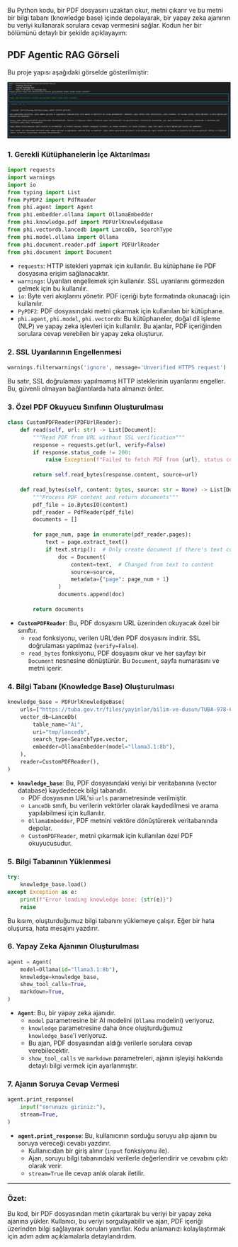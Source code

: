 Bu Python kodu, bir PDF dosyasını uzaktan okur, metni çıkarır ve bu metni bir bilgi tabanı (knowledge base) içinde depolayarak, bir yapay zeka ajanının bu veriyi kullanarak sorulara cevap vermesini sağlar. Kodun her bir bölümünü detaylı bir şekilde açıklayayım:


## PDF Agentic RAG Görseli

Bu proje yapısı aşağıdaki görselde gösterilmiştir:

![PDF Agentic RAG](https://github.com/Therayz1/A-Agents/raw/main/PDF_AGENTIC_RAG.png)

### 1. **Gerekli Kütüphanelerin İçe Aktarılması**
```python
import requests
import warnings
import io
from typing import List
from PyPDF2 import PdfReader
from phi.agent import Agent
from phi.embedder.ollama import OllamaEmbedder
from phi.knowledge.pdf import PDFUrlKnowledgeBase
from phi.vectordb.lancedb import LanceDb, SearchType
from phi.model.ollama import Ollama
from phi.document.reader.pdf import PDFUrlReader
from phi.document import Document
```

- `requests`: HTTP istekleri yapmak için kullanılır. Bu kütüphane ile PDF dosyasına erişim sağlanacaktır.
- `warnings`: Uyarıları engellemek için kullanılır. SSL uyarılarını görmezden gelmek için bu kullanılır.
- `io`: Byte veri akışlarını yönetir. PDF içeriği byte formatında okunacağı için kullanılır.
- `PyPDF2`: PDF dosyasındaki metni çıkarmak için kullanılan bir kütüphane.
- `phi.agent`, `phi.model`, `phi.vectordb`: Bu kütüphaneler, doğal dil işleme (NLP) ve yapay zeka işlevleri için kullanılır. Bu ajanlar, PDF içeriğinden sorulara cevap verebilen bir yapay zeka oluşturur.

### 2. **SSL Uyarılarının Engellenmesi**
```python
warnings.filterwarnings('ignore', message='Unverified HTTPS request')
```
Bu satır, SSL doğrulaması yapılmamış HTTP isteklerinin uyarılarını engeller. Bu, güvenli olmayan bağlantılarda hata almanızı önler.

### 3. **Özel PDF Okuyucu Sınıfının Oluşturulması**
```python
class CustomPDFReader(PDFUrlReader):
    def read(self, url: str) -> List[Document]:
        """Read PDF from URL without SSL verification"""
        response = requests.get(url, verify=False)
        if response.status_code != 200:
            raise Exception(f"Failed to fetch PDF from {url}, status code: {response.status_code}")
        
        return self.read_bytes(response.content, source=url)
    
    def read_bytes(self, content: bytes, source: str = None) -> List[Document]:
        """Process PDF content and return documents"""
        pdf_file = io.BytesIO(content)
        pdf_reader = PdfReader(pdf_file)
        documents = []

        for page_num, page in enumerate(pdf_reader.pages):
            text = page.extract_text()
            if text.strip():  # Only create document if there's text content
                doc = Document(
                    content=text,  # Changed from text to content
                    source=source,
                    metadata={"page": page_num + 1}
                )
                documents.append(doc)

        return documents
```

- **`CustomPDFReader`**: Bu, PDF dosyasını URL üzerinden okuyacak özel bir sınıftır. 
    - `read` fonksiyonu, verilen URL'den PDF dosyasını indirir. SSL doğrulaması yapılmaz (`verify=False`).
    - `read_bytes` fonksiyonu, PDF dosyasını okur ve her sayfayı bir `Document` nesnesine dönüştürür. Bu `Document`, sayfa numarasını ve metni içerir.

### 4. **Bilgi Tabanı (Knowledge Base) Oluşturulması**
```python
knowledge_base = PDFUrlKnowledgeBase(
    urls=["https://tuba.gov.tr/files/yayinlar/bilim-ve-dusun/TUBA-978-605-2249-48-2_Ch9.pdf"],
    vector_db=LanceDb(
        table_name="Ai",
        uri="tmp/lancedb",
        search_type=SearchType.vector,
        embedder=OllamaEmbedder(model="llama3.1:8b"),
    ),
    reader=CustomPDFReader(),
)
```

- **`knowledge_base`**: Bu, PDF dosyasındaki veriyi bir veritabanına (vector database) kaydedecek bilgi tabanıdır. 
    - PDF dosyasının URL'si `urls` parametresinde verilmiştir.
    - `LanceDb` sınıfı, bu verilerin vektörler olarak kaydedilmesi ve arama yapılabilmesi için kullanılır.
    - `OllamaEmbedder`, PDF metnini vektöre dönüştürerek veritabanında depolar.
    - `CustomPDFReader`, metni çıkarmak için kullanılan özel PDF okuyucusudur.

### 5. **Bilgi Tabanının Yüklenmesi**
```python
try:
    knowledge_base.load()
except Exception as e:
    print(f"Error loading knowledge base: {str(e)}")
    raise
```

Bu kısım, oluşturduğumuz bilgi tabanını yüklemeye çalışır. Eğer bir hata oluşursa, hata mesajını yazdırır.

### 6. **Yapay Zeka Ajanının Oluşturulması**
```python
agent = Agent(
    model=Ollama(id="llama3.1:8b"),
    knowledge=knowledge_base,
    show_tool_calls=True,
    markdown=True,
)
```

- **`Agent`**: Bu, bir yapay zeka ajanıdır. 
    - `model` parametresine bir AI modelini (`Ollama` modelini) veriyoruz.
    - `knowledge` parametresine daha önce oluşturduğumuz `knowledge_base`'i veriyoruz. 
    - Bu ajan, PDF dosyasından aldığı verilerle sorulara cevap verebilecektir.
    - `show_tool_calls` ve `markdown` parametreleri, ajanın işleyişi hakkında detaylı bilgi vermek için ayarlanmıştır.

### 7. **Ajanın Soruya Cevap Vermesi**
```python
agent.print_response(
    input("sorunuzu giriniz:"),
    stream=True,
)
```

- **`agent.print_response`**: Bu, kullanıcının sorduğu soruyu alıp ajanın bu soruya vereceği cevabı yazdırır. 
    - Kullanıcıdan bir giriş alınır (`input` fonksiyonu ile).
    - Ajan, soruyu bilgi tabanındaki verilerle değerlendirir ve cevabını çıktı olarak verir.
    - `stream=True` ile cevap anlık olarak iletilir.

---

### Özet:
Bu kod, bir PDF dosyasından metin çıkartarak bu veriyi bir yapay zeka ajanına yükler. Kullanıcı, bu veriyi sorgulayabilir ve ajan, PDF içeriği üzerinden bilgi sağlayarak soruları yanıtlar. Kodu anlamanızı kolaylaştırmak için adım adım açıklamalarla detaylandırdım.
